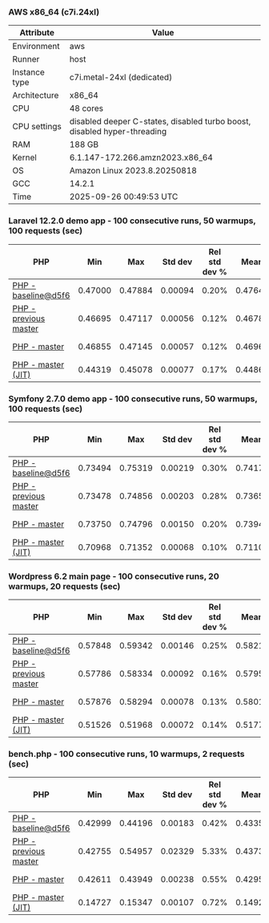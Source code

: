 ### AWS x86_64 (c7i.24xl)

|  Attribute    |     Value      |
|---------------|----------------|
| Environment   |aws|
| Runner        |host|
| Instance type |c7i.metal-24xl (dedicated)|
| Architecture  |x86_64
| CPU           |48 cores|
| CPU settings  |disabled deeper C-states, disabled turbo boost, disabled hyper-threading|
| RAM           |188 GB|
| Kernel        |6.1.147-172.266.amzn2023.x86_64|
| OS            |Amazon Linux 2023.8.20250818|
| GCC           |14.2.1|
| Time          |2025-09-26 00:49:53 UTC|

### Laravel 12.2.0 demo app - 100 consecutive runs, 50 warmups, 100 requests (sec)

|     PHP     |     Min     |     Max     |    Std dev   | Rel std dev % |  Mean  | Mean diff % |   Median   | Median diff % |   Skew  | P-value |  Instr count  |     Memory    |
|-------------|-------------|-------------|--------------|---------------|--------|-------------|------------|---------------|---------|---------|---------------|---------------|
|[PHP - baseline@d5f6](https://github.com/php/php-src/commit/d5f6e56610)|0.47000|0.47884|0.00094|0.20%|0.47644|0.00%|0.47633|0.00%|-2.706|0.999|180951335|43.67 MB|
|[PHP - previous master](https://github.com/php/php-src/commit/5b8a5320df)|0.46695|0.47117|0.00056|0.12%|0.46783|-1.81%|0.46774|-1.80%|2.724|0.000|176333038|44.30 MB|
|[PHP - master](https://github.com/php/php-src/commit/65b930654b)|0.46855|0.47145|0.00057|0.12%|0.46961|-1.43%|0.46955|-1.42%|0.899|0.000|176406900|44.30 MB|
|[PHP - master (JIT)](https://github.com/php/php-src/commit/65b930654b)|0.44319|0.45078|0.00077|0.17%|0.44862|-5.84%|0.44864|-5.81%|-3.057|0.000|147885598|53.44 MB|

### Symfony 2.7.0 demo app - 100 consecutive runs, 50 warmups, 100 requests (sec)

|     PHP     |     Min     |     Max     |    Std dev   | Rel std dev % |  Mean  | Mean diff % |   Median   | Median diff % |   Skew  | P-value |  Instr count  |     Memory    |
|-------------|-------------|-------------|--------------|---------------|--------|-------------|------------|---------------|---------|---------|---------------|---------------|
|[PHP - baseline@d5f6](https://github.com/php/php-src/commit/d5f6e56610)|0.73494|0.75319|0.00219|0.30%|0.74173|0.00%|0.74134|0.00%|3.596|0.999|291626076|40.27 MB|
|[PHP - previous master](https://github.com/php/php-src/commit/5b8a5320df)|0.73478|0.74856|0.00203|0.28%|0.73652|-0.70%|0.73624|-0.69%|4.530|0.000|287357890|40.57 MB|
|[PHP - master](https://github.com/php/php-src/commit/65b930654b)|0.73750|0.74796|0.00150|0.20%|0.73943|-0.31%|0.73914|-0.30%|2.380|0.000|287354496|40.61 MB|
|[PHP - master (JIT)](https://github.com/php/php-src/commit/65b930654b)|0.70968|0.71352|0.00068|0.10%|0.71107|-4.13%|0.71108|-4.08%|0.401|0.000|267690930|47.58 MB|

### Wordpress 6.2 main page - 100 consecutive runs, 20 warmups, 20 requests (sec)

|     PHP     |     Min     |     Max     |    Std dev   | Rel std dev % |  Mean  | Mean diff % |   Median   | Median diff % |   Skew  | P-value |  Instr count  |     Memory    |
|-------------|-------------|-------------|--------------|---------------|--------|-------------|------------|---------------|---------|---------|---------------|---------------|
|[PHP - baseline@d5f6](https://github.com/php/php-src/commit/d5f6e56610)|0.57848|0.59342|0.00146|0.25%|0.58219|0.00%|0.58210|0.00%|4.731|0.999|1123336900|43.57 MB|
|[PHP - previous master](https://github.com/php/php-src/commit/5b8a5320df)|0.57786|0.58334|0.00092|0.16%|0.57952|-0.46%|0.57938|-0.47%|1.042|0.000|1120243676|44.20 MB|
|[PHP - master](https://github.com/php/php-src/commit/65b930654b)|0.57876|0.58294|0.00078|0.13%|0.58012|-0.36%|0.58003|-0.36%|1.070|0.000|1120243528|44.20 MB|
|[PHP - master (JIT)](https://github.com/php/php-src/commit/65b930654b)|0.51526|0.51968|0.00072|0.14%|0.51770|-11.08%|0.51769|-11.07%|0.110|0.000|866317530|61.55 MB|

### bench.php - 100 consecutive runs, 10 warmups, 2 requests (sec)

|     PHP     |     Min     |     Max     |    Std dev   | Rel std dev % |  Mean  | Mean diff % |   Median   | Median diff % |   Skew  | P-value |  Instr count  |     Memory    |
|-------------|-------------|-------------|--------------|---------------|--------|-------------|------------|---------------|---------|---------|---------------|---------------|
|[PHP - baseline@d5f6](https://github.com/php/php-src/commit/d5f6e56610)|0.42999|0.44196|0.00183|0.42%|0.43359|0.00%|0.43357|0.00%|0.872|0.999|2020638169|26.61 MB|
|[PHP - previous master](https://github.com/php/php-src/commit/5b8a5320df)|0.42755|0.54957|0.02329|5.33%|0.43733|0.86%|0.43139|-0.50%|3.796|0.000|2020595037|26.96 MB|
|[PHP - master](https://github.com/php/php-src/commit/65b930654b)|0.42611|0.43949|0.00238|0.55%|0.42955|-0.93%|0.42895|-1.07%|1.806|0.000|2020595113|26.96 MB|
|[PHP - master (JIT)](https://github.com/php/php-src/commit/65b930654b)|0.14727|0.15347|0.00107|0.72%|0.14927|-65.57%|0.14904|-65.63%|1.535|0.000|536613198|27.73 MB|
